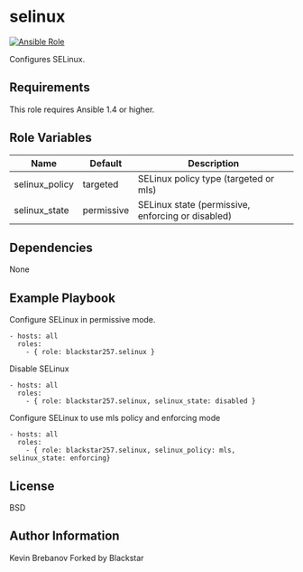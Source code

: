 selinux
=======

[![Ansible Role](https://img.shields.io/ansible/role/3289.svg)](https://galaxy.ansible.com/list#/roles/3289)

Configures SELinux.

Requirements
------------

This role requires Ansible 1.4 or higher.

Role Variables
--------------

| Name           | Default    | Description                                       |
|----------------|------------|---------------------------------------------------|
| selinux_policy | targeted   | SELinux policy type (targeted or mls)             |
| selinux_state  | permissive | SELinux state (permissive, enforcing or disabled) |

Dependencies
------------

None

Example Playbook
----------------

Configure SELinux in permissive mode.
```
- hosts: all
  roles:
    - { role: blackstar257.selinux }
```

Disable SELinux
```
- hosts: all
  roles:
    - { role: blackstar257.selinux, selinux_state: disabled }
```

Configure SELinux to use mls policy and enforcing mode
```
- hosts: all
  roles:
    - { role: blackstar257.selinux, selinux_policy: mls, selinux_state: enforcing}
```

License
-------

BSD

Author Information
------------------

Kevin Brebanov
Forked by Blackstar
